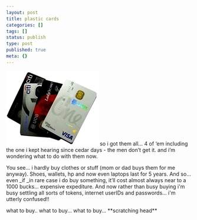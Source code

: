 ```yaml
---
layout: post
title: plastic cards
categories: []
tags: []
status: publish
type: post
published: true
meta: {}
---
```

![](/img/cards1.jpg) so i got them all… 4 of ‘em including the one i kept hearing since cedar days - the men don’t get it. and i’m wondering what to do with them now.

You see… i hardly buy clothes or stuff (mom or dad buys them for me anyway). Shoes, wallets, hp and now even laptops last for 5 years. And so… even _if _in rare case i do buy something, it’ll cost almost always near to a 1000 bucks… expensive expediture. And now rather than busy buying i'm busy settling all sorts of tokens, internet userIDs and passwords... i'm utterly confused!!

what to buy.. what to buy... what to buy... \*\*scratching head\*\*
